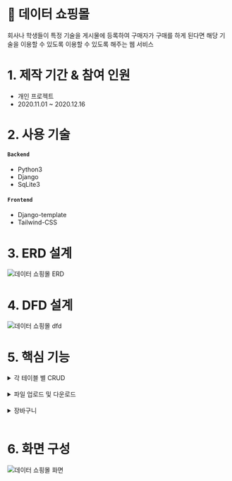 # 📌 데이터 쇼핑몰

회사나 학생들이 특정 기술을 게시물에 등록하여 구매자가 구매를 하게 된다면 해당 기술을 이용할 수 있도록 이용할 수 있도록 해주는 웹 서비스

# 1. 제작 기간 & 참여 인원

- 개인 프로젝트
- 2020.11.01 ~ 2020.12.16

# 2. 사용 기술

#### `Backend`

- Python3
- Django
- SqLite3

#### `Frontend`

- Django-template
- Tailwind-CSS

# 3. ERD 설계

![데이터 쇼핑몰 ERD](https://user-images.githubusercontent.com/56579736/228508597-73abac43-ab71-4edd-b46b-f7a9750756bb.png)

# 4. DFD 설계

![데이터 쇼핑몰 dfd](https://user-images.githubusercontent.com/56579736/228525984-d2689394-c712-43c9-9eec-0c2280986e5d.png)

# 5. 핵심 기능

<details>
<summary>각 테이블 별 CRUD</summary>

- 사용자 CRUD
- 리뷰 CRUD
- 상품 CRUD
</details>
</br>
<details>
<summary>파일 업로드 및 다운로드</summary>

- 상품 등록할때 자신의 이미지 혹은 파일을 업로드할 수 있다.
- 상품 구매 후 판매자가 올린 상품을 다운로드할 수 있다.
</details>
</br>

<details>
<summary>장바구니</summary>

- 장바구니에 담으면 현재 사용자의 장바구니 테이블에 추가된다(INSERT, DELETE)
</details>
</br>

# 6. 화면 구성

![데이터 쇼핑몰 화면](https://user-images.githubusercontent.com/56579736/228508238-0eec1bd5-505c-47ff-b7cc-c38ed8ad520b.png)
